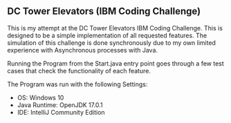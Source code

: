 ## DC Tower Elevators (IBM Coding Challenge)
This is my attempt at the DC Tower Elevators IBM Coding Challenge.
This is designed to be a simple implementation of all requested features.
The simulation of this challenge is done synchronously due to my own limited experience with Asynchronous processes with Java.

Running the Program from the Start.java entry point goes through a few test cases that check the functionality of each feature.


The Program was run with the following Settings:
* OS: Windows 10
* Java Runtime: OpenJDK 17.0.1
* IDE: IntelliJ Community Edition